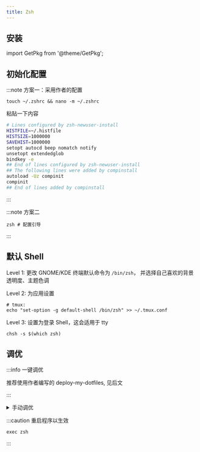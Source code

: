 ```yaml
---
title: Zsh
---
```


## 安装

import GetPkg from '@theme/GetPkg';

<GetPkg name="zsh" dnf apt pacman/>

## 初始化配置

:::note 方案一：采用作者的配置

    touch ~/.zshrc && nano -m ~/.zshrc

粘贴一下内容

```bash
# Lines configured by zsh-newuser-install
HISTFILE=~/.histfile
HISTSIZE=1000000
SAVEHIST=1000000
setopt autocd beep nomatch notify
unsetopt extendedglob
bindkey -e
## End of lines configured by zsh-newuser-install
## The following lines were added by compinstall
autoload -Uz compinit
compinit
## End of lines added by compinstall
```

:::

:::note 方案二

    zsh # 配置引导

:::

## 默认 Shell

Level 1:
更改 GNOME/KDE 终端默认命令为 `/bin/zsh`，
并选择自己喜欢的背景透明度、主题色调

Level 2: 为应用设置

```shell
# tmux:
echo "set-option -g default-shell /bin/zsh" >> ~/.tmux.conf
```

Level 3: 设置为登录 Shell，这会适用于 tty

    chsh -s $(which zsh)

## 调优

:::info 一键调优

推荐使用作者编写的 deploy-my-dotfiles, 见后文

:::

 <details className="let-details-to-gray">
<summary>手动调优</summary>

```shell
# 忽略注释
echo 'setopt interactivecomments' >> ~/.zshrc
```

</details>

:::caution 重启程序以生效

    exec zsh

:::

